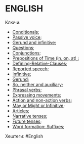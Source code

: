 
# ENGLISH #

Ключи: 
* [Conditionals](Conditionals.md);
* [Passive voice](Passive-voice);
* [Gerund and infinitive](Gerund-infinitive.md);
* [Questions](Question);
* [Conjunctions](Conjunctions);
* [Prepositions of Time (in, on, at) ](Prepositions-of-time);
* [Defining-Relative-Clauses](Defining-Relative-Clauses);
* [Reported speech](Reported-speech);
* [Infinitive](Infinitive);
* [Gerund](Gerund);
* [So, neither and auxiliary](So-neither-auxiliary);
* [Phrasal verbs](Phrasal-verbs);
* [Expressing movements](Expressing-movements);
* [Action and non-action verbs](Action-non-action);
* [May or Might or Infinitive](May-might-infinitive);
* [Articles](Articles);
* [Narrative tenses](Narrative-tenses);
* [Future tenses](Future-tenses.md);
* [Word formation: Suffixes](Suffixes);

Хештеги: #English